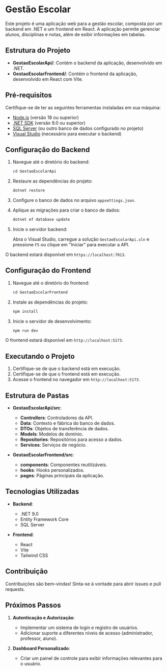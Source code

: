 # Gestão Escolar

Este projeto é uma aplicação web para a gestão escolar, composta por um backend em .NET e um frontend em React. A aplicação permite gerenciar alunos, disciplinas e notas, além de exibir informações em tabelas.

## Estrutura do Projeto

- **GestaoEscolarApi/**: Contém o backend da aplicação, desenvolvido em .NET.
- **GestaoEscolarFrontend/**: Contém o frontend da aplicação, desenvolvido em React com Vite.

## Pré-requisitos

Certifique-se de ter as seguintes ferramentas instaladas em sua máquina:

- [Node.js](https://nodejs.org/) (versão 18 ou superior)
- [.NET SDK](https://dotnet.microsoft.com/) (versão 9.0 ou superior)
- [SQL Server](https://www.microsoft.com/sql-server) (ou outro banco de dados configurado no projeto)
- [Visual Studio](https://visualstudio.microsoft.com/) (necessário para executar o backend)

## Configuração do Backend

1. Navegue até o diretório do backend:

   ```powershell
   cd GestaoEscolarApi
   ```

2. Restaure as dependências do projeto:

   ```powershell
   dotnet restore
   ```

3. Configure o banco de dados no arquivo `appsettings.json`.

4. Aplique as migrações para criar o banco de dados:

   ```powershell
   dotnet ef database update
   ```

5. Inicie o servidor backend:

   Abra o Visual Studio, carregue a solução `GestaoEscolarApi.sln` e pressione `F5` ou clique em "Iniciar" para executar a API.

O backend estará disponível em `https://localhost:7013`.

## Configuração do Frontend

1. Navegue até o diretório do frontend:

   ```powershell
   cd GestaoEscolarFrontend
   ```

2. Instale as dependências do projeto:

   ```powershell
   npm install
   ```

3. Inicie o servidor de desenvolvimento:
   ```powershell
   npm run dev
   ```

O frontend estará disponível em `http://localhost:5173`.

## Executando o Projeto

1. Certifique-se de que o backend está em execução.
2. Certifique-se de que o frontend está em execução.
3. Acesse o frontend no navegador em `http://localhost:5173`.

## Estrutura de Pastas

- **GestaoEscolarApi/src**:

  - **Controllers**: Controladores da API.
  - **Data**: Contexto e fábrica do banco de dados.
  - **DTOs**: Objetos de transferência de dados.
  - **Models**: Modelos de domínio.
  - **Repositories**: Repositórios para acesso a dados.
  - **Services**: Serviços de negócio.

- **GestaoEscolarFrontend/src**:
  - **components**: Componentes reutilizáveis.
  - **hooks**: Hooks personalizados.
  - **pages**: Páginas principais da aplicação.

## Tecnologias Utilizadas

- **Backend**:

  - .NET 9.0
  - Entity Framework Core
  - SQL Server

- **Frontend**:
  - React
  - Vite
  - Tailwind CSS

## Contribuição

Contribuições são bem-vindas! Sinta-se à vontade para abrir issues e pull requests.

## Próximos Passos

1. **Autenticação e Autorização**:

   - Implementar um sistema de login e registro de usuários.
   - Adicionar suporte a diferentes níveis de acesso (administrador, professor, aluno).

2. **Dashboard Personalizado**:
   - Criar um painel de controle para exibir informações relevantes para o usuário.
